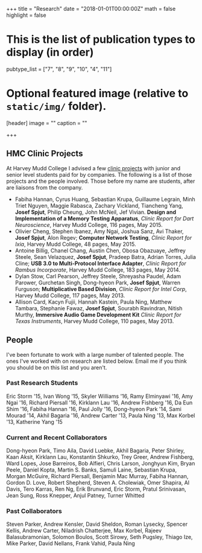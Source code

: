 +++
title = "Research"
date = "2018-01-01T00:00:00Z"
math = false
highlight = false

# This is the list of publication types to display (in order)
pubtype_list = ["7", "8", "9", "10", "4", "11"]

# Optional featured image (relative to `static/img/` folder).
[header]
image = ""
caption = ""

+++

<h2>HMC Clinic Projects</h2>

<p>At Harvey Mudd College I advised a few <a href="https://www.hmc.edu/clinic/">clinic
projects</a> with junior and
senior level students paid for by companies. 
The following is a list of those projects and the people involved. 
Those before my name are students, after are liaisons from the
company.</p>

<ul>
<li>Fabiha Hannan, Cyrus Huang, Sebastian Krupa, Guillaume Legrain, 
Minh Triet Nguyen, Maggie Rabasca, Zachary Vickland, Tiancheng Yang, 
<strong>Josef Spjut</strong>, Philip Cheung, John McNeil, Jef Vivian.
<strong>Design and Implementation of a Memory Testing Apparatus</strong>, 
<em>Clinic Report for Dart Neuroscience</em>, Harvey Mudd College, 116 pages, May 2015.</li>

<li>Olivier Cheng, Stephen Ibanez, Amy Ngai, Joshua Sanz, Avi Thaker,
<strong>Josef Spjut</strong>, Alon Regev;
<strong>Computer Network Testing</strong>,
<em>Clinic Report for Ixia</em>, Harvey Mudd College, 48 pages, May 2015.</li>

<li>Antoine Billig, Chanel Chang, Austin Chen, Obosa Obazuaye, Jeffrey
Steele, Sean Velazquez, <strong>Josef Spjut</strong>, Pradeep Batra, Adrian
Torres, Julia Cline;
<strong>USB 3.0 to Multi-Protocol Interface Adapter</strong>,
<em>Clinic Report for Rambus Incorporate</em>, Harvey Mudd College, 183
pages, May 2014.</li>

<li>Dylan Stow, Carl Pearson, Jeffrey Steele,
Shreyasha Paudel, Adam Parower, Gurchetan Singh, Dong-hyeon Park,
<strong>Josef Spjut</strong>, Warren Furguson;
<strong>Multiplicative Based Division</strong>,
<em>Clinic Report for Intel Corp</em>, Harvey Mudd College, 117 pages, May
2013.</li>

<li>Allison Card, Kacyn Fujii, Hannah
Kastein, Paula Ning, Matthew Tambara, Stephanie Fawaz, <strong>Josef Spjut</strong>,
Sourabh Ravindran, Nitish Murthy,
<strong>Immersive Audio Game Development Kit</strong>
<em>Clinic Report for Texas Instruments</em>, Harvey Mudd College, 110 pages,
May 2013.</li>
</ul>

<h2>People</h2>

<p>I&#39;ve been fortunate to work with a large number of talented
people. The ones I&#39;ve worked with on research are listed below. Email
me if you think you should be on this list and you aren&#39;t.</p>


<h3>Past Research Students</h3>

<p>Eric Storm &#39;15, Ivan Wong &#39;15, 
Skyler Williams &#39;16, Ramy Elminyawi &#39;16, 
 Amy Ngai &#39;16, Richard Piersall &#39;16, Kirklann Lau &#39;16, 
 Andrew Fishberg &#39;16, Da Eun Shim &#39;16,
Fabiha Hannan &#39;16, Paul Jolly &#39;16,
Dong-hyeon Park &#39;14, Sami Mourad &#39;14, Akhil Bagaria &#39;16,
Andrew Carter &#39;13, Paula Ning &#39;13, Max Korbel &#39;13, Katherine Yang &#39;15</p>

<h3>Current and Recent Collaborators</h3>

<p>Dong-hyeon Park, Timo Aila, David Luebke, Akhil Bagaria, Peter Shirley, Kaan Aksit, Kirklann Lau, Konstantin Shkurko, Trey Greer, Andrew Fishberg, Ward Lopes, Jose Barreiros, Bob Alfieri, Chris Larson, Jonghyun Kim, Bryan Peele, Daniel Kopta, Martin S. Banks, Samuli Laine, Sebastian Krupa, Morgan McGuire, Richard Piersall, Benjamin Mac Murray, Fabiha Hannan, Gordon D. Love, Robert Shepherd, Steven A. Cholewiak, Omer Shapira, Al Davis, Tero Karras, Ren Ng, Erik Brunvand, Eric Storm, Pratul Srinivasan, Jean Sung, Ross Knepper, Anjul Patney, Turner Whitted</p>

<h3>Past Collaborators</h3>

<p>Steven Parker, Andrew Kensler, David Sheldon, Roman Lysecky, Spencer Kellis, Andrew Carter, Niladrish Chatterjee, Max Korbel, Rajeev Balasubramonian, Solomon Boulos, Scott Sirowy, Seth Pugsley, Thiago Ize, Mike Parker, David Nellans, Frank Vahid, Paula Ning</p>

